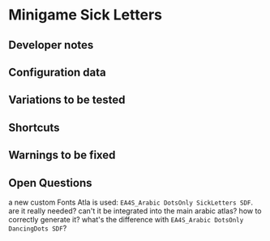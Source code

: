 # Minigame Sick Letters

## Developer notes

## Configuration data

## Variations to be tested

## Shortcuts

## Warnings to be fixed

## Open Questions
a new custom Fonts Atla is used: `EA4S_Arabic DotsOnly SickLetters SDF`. are it really needed? can't it be integrated into the main arabic atlas?
how to correctly generate it?
what's the difference with `EA4S_Arabic DotsOnly DancingDots SDF`?
